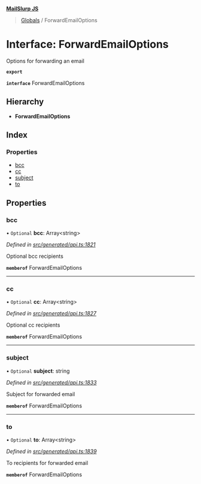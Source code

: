 **[MailSlurp JS](../README.md)**

> [Globals](../README.md) / ForwardEmailOptions

# Interface: ForwardEmailOptions

Options for forwarding an email

**`export`** 

**`interface`** ForwardEmailOptions

## Hierarchy

* **ForwardEmailOptions**

## Index

### Properties

* [bcc](forwardemailoptions.md#bcc)
* [cc](forwardemailoptions.md#cc)
* [subject](forwardemailoptions.md#subject)
* [to](forwardemailoptions.md#to)

## Properties

### bcc

• `Optional` **bcc**: Array\<string>

*Defined in [src/generated/api.ts:1821](https://github.com/mailslurp/mailslurp-client/blob/aab6cee/src/generated/api.ts#L1821)*

Optional bcc recipients

**`memberof`** ForwardEmailOptions

___

### cc

• `Optional` **cc**: Array\<string>

*Defined in [src/generated/api.ts:1827](https://github.com/mailslurp/mailslurp-client/blob/aab6cee/src/generated/api.ts#L1827)*

Optional cc recipients

**`memberof`** ForwardEmailOptions

___

### subject

• `Optional` **subject**: string

*Defined in [src/generated/api.ts:1833](https://github.com/mailslurp/mailslurp-client/blob/aab6cee/src/generated/api.ts#L1833)*

Subject for forwarded email

**`memberof`** ForwardEmailOptions

___

### to

• `Optional` **to**: Array\<string>

*Defined in [src/generated/api.ts:1839](https://github.com/mailslurp/mailslurp-client/blob/aab6cee/src/generated/api.ts#L1839)*

To recipients for forwarded email

**`memberof`** ForwardEmailOptions
